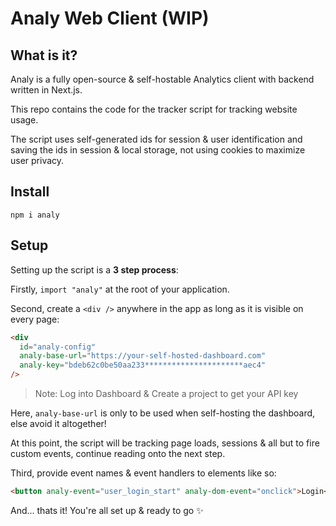 # Analy Web Client (WIP)

## What is it?
Analy is a fully open-source & self-hostable Analytics client with backend written in Next.js.

This repo contains the code for the tracker script for tracking website usage.

The script uses self-generated ids for session & user identification and saving the ids in session & local storage, not using cookies to maximize user privacy.

## Install

```
npm i analy
```

## Setup

Setting up the script is a **3 step process**:

Firstly, `import "analy"` at the root of your application.

Second, create a `<div />` anywhere in the app as long as it is visible on every page:

```html
<div
  id="analy-config"
  analy-base-url="https://your-self-hosted-dashboard.com"
  analy-key="bdeb62c0be50aa233**********************aec4"
/>
```
> Note: Log into Dashboard & Create a project to get your API key

Here, `analy-base-url` is only to be used when self-hosting the dashboard, else avoid it altogether!

At this point, the script will be tracking page loads, sessions & all but to fire custom events, continue reading onto the next step.

Third, provide event names & event handlers to elements like so:

```html
<button analy-event="user_login_start" analy-dom-event="onclick">Login</button>
```

And... thats it!
You're all set up & ready to go ✨
